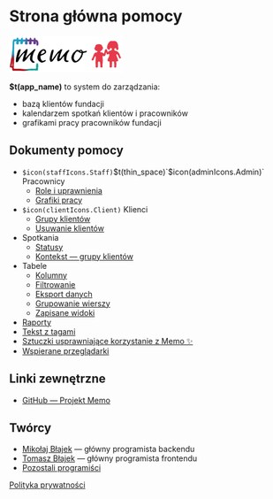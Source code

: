 # Strona główna pomocy

![Memo logo](../memo_logo.png "Memo logo")

**$t(app_name)** to system do zarządzania:

- bazą klientów fundacji
- kalendarzem spotkań klientów i pracowników
- grafikami pracy pracowników fundacji

## Dokumenty pomocy

- `$icon(staffIcons.Staff)`$t(thin_space)`$icon(adminIcons.Admin)` Pracownicy
  - [Role i uprawnienia](staff-roles)
  - [Grafiki pracy](staff-time-tables)
- `$icon(clientIcons.Client)` Klienci
  - [Grupy klientów](client-groups)
  - [Usuwanie klientów](client-delete)
- Spotkania
  - [Statusy](meeting-statuses)
  - [Kontekst — grupy klientów](meeting-client-groups)
- Tabele
  - [Kolumny](table-columns)
  - [Filtrowanie](table-filtering)
  - [Eksport danych](table-export)
  - [Grupowanie wierszy](table-grouping)
  - [Zapisane widoki](table-saved-views)
- [Raporty](reports)
- [Tekst z tagami](rich-text)
- [Sztuczki usprawniające korzystanie z Memo ✨](tricks)
- [Wspierane przeglądarki](supported-browsers)

## Linki zewnętrzne

- [GitHub — Projekt Memo](https://github.com/mblajek/Memo)

## Twórcy

- [Mikołaj Błajek](https://github.com/mblajek) — główny programista backendu
- [Tomasz Błajek](https://github.com/TPReal) — główny programista frontendu
- [Pozostali programiści](https://github.com/mblajek/Memo/graphs/contributors?type=a)

[Polityka prywatności](privacy-policy)
